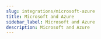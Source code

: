 ```yaml
---
slug: integrations/microsoft-azure
title: Microsoft and Azure
sidebar_label: Microsoft and Azure
description: Microsoft and Azure
---
```

